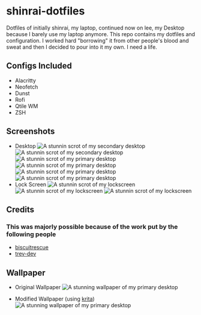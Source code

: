 # shinrai-dotfiles

Dotfiles of initially shinrai, my laptop, continued now on lee, my Desktop because I barely use my laptop anymore. This repo contains my dotfiles and configuration. I worked hard "borrowing" it from other people's blood and sweat and then I decided to pour into it my own. I need a life.

## Configs Included

- Alacritty
- Neofetch
- Dunst 
- Rofi
- Qtile WM
- ZSH

## Screenshots

- Desktop
![A stunnin scrot of my secondary desktop](https://i.imgur.com/BBspW59.jpg)
![A stunnin scrot of my secondary desktop](https://i.imgur.com/43FrrxI.jpg)
![A stunnin scrot of my primary desktop](https://i.imgur.com/kd72n1D.jpg)
![A stunnin scrot of my primary desktop](https://i.imgur.com/9qXrVbT.png)
![A stunnin scrot of my primary desktop](https://i.imgur.com/otwSauS.png)
![A stunnin scrot of my primary desktop](https://i.imgur.com/ID5vyun.png)
- Lock Screen
![A stunnin scrot of my lockscreen](https://i.imgur.com/kZcViWr.png)
![A stunnin scrot of my lockscreen](https://i.imgur.com/64NLWJ6.png)
![A stunnin scrot of my lockscreen](https://i.imgur.com/jpZEPK5.png)

## Credits

### This was majorly possible because of the work put by the following people

- [biscuitrescue](https://github.com/biscuitrescue/qtile-gentoo)
- [trev-dev](https://github.com/trev-dev/dotfiles)

## Wallpaper

- Original Wallpaper
![A stunning wallpaper of my primary desktop](https://images.hdqwalls.com/download/sound-waves-abstract-art-4k-yu-2560x1080.jpg)

- Modified Wallpaper (using [krita](https://krita.org/))
![A stunning wallpaper of my primary desktop](https://i.imgur.com/bha5Ja8.jpeg)